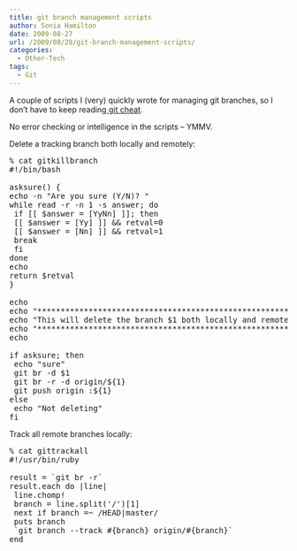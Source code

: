 ```yaml
---
title: git branch management scripts
author: Sonia Hamilton
date: 2009-08-27
url: /2009/08/28/git-branch-management-scripts/
categories:
  - Other-Tech
tags:
  - Git
---
```

A couple of scripts I (very) quickly wrote for managing git branches, so I don&#8217;t have to keep reading[ git cheat][1].

<!--more-->

No error checking or intelligence in the scripts &#8211; YMMV.

Delete a tracking branch both locally and remotely:

<pre>% cat gitkillbranch
#!/bin/bash

asksure() {
echo -n "Are you sure (Y/N)? "
while read -r -n 1 -s answer; do
 if [[ $answer = [YyNn] ]]; then
 [[ $answer = [Yy] ]] && retval=0
 [[ $answer = [Nn] ]] && retval=1
 break
 fi
done
echo
return $retval
}

echo
echo "*********************************************************"
echo "This will delete the branch $1 both locally and remotely."
echo "*********************************************************"
echo

if asksure; then
 echo "sure"
 git br -d $1
 git br -r -d origin/${1}
 git push origin :${1}
else
 echo "Not deleting"
fi</pre>

Track all remote branches locally:

<pre>% cat gittrackall
#!/usr/bin/ruby

result = `git br -r`
result.each do |line|
 line.chomp!
 branch = line.split('/')[1]
 next if branch =~ /HEAD|master/
 puts branch
 `git branch --track #{branch} origin/#{branch}`
end</pre>

 [1]: http://cheat.errtheblog.com/s/git
